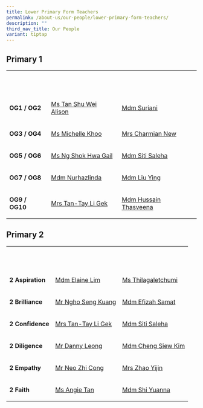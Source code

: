 ```yaml
---
title: Lower Primary Form Teachers
permalink: /about-us/our-people/lower-primary-form-teachers/
description: ""
third_nav_title: Our People
variant: tiptap
---
```

<h2>Primary 1</h2><table><tbody><tr><th rowspan="1" colspan="1"><p><strong>&nbsp;</strong></p></th><th rowspan="1" colspan="1"><p></p></th><th rowspan="1" colspan="1"><p></p></th></tr><tr><td rowspan="1" colspan="1"><p><strong>OG1 / OG2</strong></p></td><td rowspan="1" colspan="1"><p><a href="mailto:tan_shu_wei_alison@moe.edu.sg" rel="noopener noreferrer nofollow" target="_blank"><u>Ms Tan Shu Wei Alison</u></a></p></td><td rowspan="1" colspan="1"><p><a href="mailto:suriani_abdul_bakri@moe.edu.sg" rel="noopener noreferrer nofollow" target="_blank"><u>Mdm Suriani</u></a></p></td></tr><tr><td rowspan="1" colspan="1"><p><strong>OG3 / OG4</strong></p></td><td rowspan="1" colspan="1"><p><a href="mailto:khoo_wei_lin_michelle@moe.edu.sg" rel="noopener noreferrer nofollow" target="_blank"><u>Ms Michelle Khoo</u></a></p></td><td rowspan="1" colspan="1"><p><a href="mailto:lee_lufang_charmian@moe.edu.sg" rel="noopener noreferrer nofollow" target="_blank"><u>Mrs Charmian New</u></a></p></td></tr><tr><td rowspan="1" colspan="1"><p><strong>OG5 / OG6</strong></p></td><td rowspan="1" colspan="1"><p><a href="mailto:Ng_Shok_Hwa_Gail@moe.edu.sg" rel="noopener noreferrer nofollow" target="_blank">Ms Ng Shok Hwa Gail</a></p></td><td rowspan="1" colspan="1"><p><a href="mailto:siti_saleha_zainal_abidin@moe.edu.sg" rel="noopener noreferrer nofollow" target="_blank"><u>Mdm Siti Saleha</u></a></p></td></tr><tr><td rowspan="1" colspan="1"><p><strong>OG7 / OG8</strong></p></td><td rowspan="1" colspan="1"><p><a href="mailto:nurhazlinda_mohamed_shafri@moe.edu.sg" rel="noopener noreferrer nofollow" target="_blank">Mdm Nurhazlinda</a></p></td><td rowspan="1" colspan="1"><p><a href="mailto:liu_ying@moe.edu.sg" rel="noopener noreferrer nofollow" target="_blank"><u>Mdm Liu Ying</u></a></p></td></tr><tr><td rowspan="1" colspan="1"><p><strong>OG9 / OG10</strong></p></td><td rowspan="1" colspan="1"><p><a href="mailto:tay_li_gek@moe.edu.sg" rel="noopener noreferrer nofollow" target="_blank"><u>Mrs Tan-Tay Li Gek</u></a></p></td><td rowspan="1" colspan="1"><p><a href="mailto:hussain_thasveena@moe.edu.sg" rel="noopener noreferrer nofollow" target="_blank"><u>Mdm Hussain Thasveena</u></a></p></td></tr></tbody></table><h2>Primary 2</h2><table><tbody><tr><th rowspan="1" colspan="1"><p>&nbsp;</p></th><th rowspan="1" colspan="1"><p>&nbsp;</p></th><th rowspan="1" colspan="1"><p>&nbsp;</p></th></tr><tr><td rowspan="1" colspan="1"><p><strong>2 Aspiration</strong></p></td><td rowspan="1" colspan="1"><p><a href="mailto:Lim_HUI_MIN_C@moe.edu.sg" rel="noopener noreferrer nofollow" target="_blank">Mdm Elaine Lim</a></p></td><td rowspan="1" colspan="1"><p><a href="mailto:thilagaletchumi_krishnamoorthi@moe.edu.sg" rel="noopener noreferrer nofollow" target="_blank">Ms Thilagaletchumi</a></p></td></tr><tr><td rowspan="1" colspan="1"><p><strong>2 Brilliance</strong></p></td><td rowspan="1" colspan="1"><p><a href="mailto:ngho_seng_kuang@moe.edu.sg" rel="noopener noreferrer nofollow" target="_blank">Mr Ngho Seng Kuang</a></p></td><td rowspan="1" colspan="1"><p><a href="mailto:efizah_samat@moe.edu.sg" rel="noopener noreferrer nofollow" target="_blank">Mdm Efizah Samat</a></p></td></tr><tr><td rowspan="1" colspan="1"><p><strong>2 Confidence</strong></p></td><td rowspan="1" colspan="1"><p><a href="mailto:tay_li_gek@moe.edu.sg" rel="noopener noreferrer nofollow" target="_blank">Mrs Tan-Tay Li Gek</a></p></td><td rowspan="1" colspan="1"><p><a href="mailto:siti_saleha_zainal_abidin@moe.edu.sg" rel="noopener noreferrer nofollow" target="_blank">Mdm Siti Saleha</a></p></td></tr><tr><td rowspan="1" colspan="1"><p><strong>2 Diligence</strong></p></td><td rowspan="1" colspan="1"><p><a href="mailto:danny_leong_weng_keong@moe.edu.sg" rel="noopener noreferrer nofollow" target="_blank">Mr Danny Leong</a></p></td><td rowspan="1" colspan="1"><p><a href="mailto:cheng_siew_kim@moe.edu.sg" rel="noopener noreferrer nofollow" target="_blank">Mdm Cheng Siew Kim</a></p></td></tr><tr><td rowspan="1" colspan="1"><p><strong>2 Empathy</strong></p></td><td rowspan="1" colspan="1"><p><a href="mailto:neo_zhi_cong@moe.edu.sg" rel="noopener noreferrer nofollow" target="_blank">Mr Neo Zhi Cong</a></p></td><td rowspan="1" colspan="1"><p><a href="mailto:zhao_yijin@moe.edu.sg" rel="noopener noreferrer nofollow" target="_blank">Mrs Zhao Yijin</a></p></td></tr><tr><td rowspan="1" colspan="1"><p><strong>2 Faith</strong></p></td><td rowspan="1" colspan="1"><p><a href="mailto:tan_siqi_angie@moe.edu.sg" rel="noopener noreferrer nofollow" target="_blank">Ms Angie Tan</a></p></td><td rowspan="1" colspan="1"><p><a href="mailto:shi_yuanna@moe.edu.sg" rel="noopener noreferrer nofollow" target="_blank">Mdm Shi Yuanna</a></p></td></tr></tbody></table><p></p>